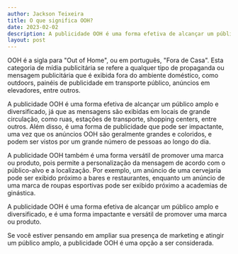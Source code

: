 ```yaml
---
author: Jackson Teixeira
title: O que significa OOH?
date: 2023-02-02
description: A publicidade OOH é uma forma efetiva de alcançar um público amplo e diversificado. Saiba mais!
layout: post
---
```

OOH é a sigla para "Out of Home", ou em português, "Fora de Casa". Esta categoria de mídia publicitária se refere a qualquer tipo de propaganda ou mensagem publicitária que é exibida fora do ambiente doméstico, como outdoors, painéis de publicidade em transporte público, anúncios em elevadores, entre outros.
<!--more-->

A publicidade OOH é uma forma efetiva de alcançar um público amplo e diversificado, já que as mensagens são exibidas em locais de grande circulação, como ruas, estações de transporte, shopping centers, entre outros. Além disso, é uma forma de publicidade que pode ser impactante, uma vez que os anúncios OOH são geralmente grandes e coloridos, e podem ser vistos por um grande número de pessoas ao longo do dia.

A publicidade OOH também é uma forma versátil de promover uma marca ou produto, pois permite a personalização da mensagem de acordo com o público-alvo e a localização. Por exemplo, um anúncio de uma cervejaria pode ser exibido próximo a bares e restaurantes, enquanto um anúncio de uma marca de roupas esportivas pode ser exibido próximo a academias de ginástica.

A publicidade OOH é uma forma efetiva de alcançar um público amplo e diversificado, e é uma forma impactante e versátil de promover uma marca ou produto.

Se você estiver pensando em ampliar sua presença de marketing e atingir um público amplo, a publicidade OOH é uma opção a ser considerada.
